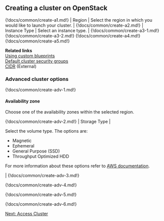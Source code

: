 ## Creating a cluster on OpenStack 

{!docs/common/create-a1.md!}
| Region | Select the region in which you would like to launch your cluster. |
{!docs/common/create-a2.md!}
| Instance Type | Select an instance type. |
{!docs/common/create-a3-1.md!}
{!docs/common/create-a3-2.md!}
{!docs/common/create-a4.md!}
{!docs/common/create-a5.md!}

**Related links**  
[Using custom blueprints](blueprints.md)   
[Default cluster security groups](security.md#default-cluster-security-groups)  
[CIDR](https://www.ipaddressguide.com/cidr) (External)    
    

### Advanced cluster options

{!docs/common/create-adv-1.md!}


#### Availability zone

 Choose one of the availability zones within the selected region. 
 

{!docs/common/create-adv-2.md!}
| Storage Type | <p>Select the volume type. The options are:<ul><li>Magnetic</li><li>Ephemeral</li><li>General Purpose (SSD)</li><li>Throughput Optimized HDD</li></ul>For more information about these options refer to <a href="http://docs.aws.amazon.com/AWSEC2/latest/UserGuide/InstanceStorage.html" target="_blank">AWS documentation</a>.</p>|
{!docs/common/create-adv-3.md!}


{!docs/common/create-adv-4.md!}

{!docs/common/create-adv-5.md!}

{!docs/common/create-adv-6.md!}


<div class="next">
<a href="../os-clusters-access/index.html">Next: Access Cluster</a>
</div>


